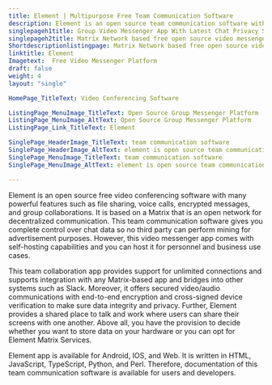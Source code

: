 ```yaml
---
title: Element | Multipurpose Free Team Communication Software
description: Element is an open source team communication software with powerful security features. It is suitable for organizations following the remote working model.
singlepageh1title: Group Video Messenger App With Latest Chat Privacy Settings
singlepageh2title: Matrix Network based free open source video messenger app. It offers utmost security and provides integrations with other chat applications such as Slack.
Shortdescriptionlistingpage: Matrix Network based free open source video messenger app. It offers utmost security and provides integrations with other chat applications such as Slack.
linktitle: Element
Imagetext:  Free Video Messenger Platform
draft: false
weight: 4
layout: "single"

HomePage_TitleText: Video Conferencing Software

ListingPage_MenuImage_TitleText: Open Source Group Messenger Platform
ListingPage_MenuImage_AltText: Open Source Group Messenger Platform
ListingPage_Link_TitleText: Element

SinglePage_HeaderImage_TitleText: team communication software
SinglePage_HeaderImage_AltText: element is open source team communication software
SinglePage_MenuImage_TitleText: team communication software
SinglePage_MenuImage_AltText: element is open source team communication software

---
```


Element is an open source free video conferencing software with many powerful features such as file sharing, voice calls, encrypted messages, and group collaborations. It is based on a Matrix that is an open network for decentralized communication. This team communication software gives you complete control over chat data so no third party can perform mining for advertisement purposes. However, this video messenger app comes with self-hosting capabilities and you can host it for personnel and business use cases.

This team collaboration app provides support for unlimited connections and supports integration with any Matrix-based app and bridges into other systems such as Slack. Moreover, it offers secured video/audio communications with end-to-end encryption and cross-signed device verification to make sure data integrity and privacy. Further, Element provides a shared place to talk and work where users can share their screens with one another. Above all, you have the provision to decide whether you want to store data on your hardware or you can opt for Element Matrix Services.

Element app is available for Android, IOS, and Web. It is written in HTML, JavaScript, TypeScript, Python, and Perl. Therefore, documentation of this team communication software is available for users and developers.

<a class="anchor" id="requirements" name="requirements" style="font-size: 12.16px;"></a>